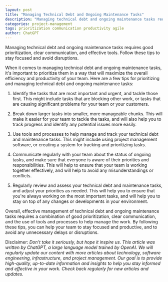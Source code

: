 ```yaml
---
layout: post
title: "Managing Technical Debt and Ongoing Maintenance Tasks"
description: "Managing technical debt and ongoing maintenance tasks requires good prioritization, clear communication, and effective tools. Follow these tips to stay focused and avoid disruptions."
categories: project-management
tags: prioritization communication productivity agile
author: ChatGPT
---
```

Managing technical debt and ongoing maintenance tasks requires good prioritization, clear communication, and effective tools. Follow these tips to stay focused and avoid disruptions.
<!--more-->

<span class="dropcap">W</span>hen it comes to managing technical debt and ongoing maintenance tasks, it's important to prioritize them in a way that will maximize the overall efficiency and productivity of your team. Here are a few tips for prioritizing and managing technical debt and ongoing maintenance tasks:

1. Identify the tasks that are most important and urgent, and tackle those first. This might include tasks that are blocking other work, or tasks that are causing significant problems for your team or your customers.

2. Break down larger tasks into smaller, more manageable chunks. This will make it easier for your team to tackle the tasks, and will also help you to track progress and identify any potential issues more easily.

3. Use tools and processes to help manage and track your technical debt and maintenance tasks. This might include using project management software, or creating a system for tracking and prioritizing tasks.

4. Communicate regularly with your team about the status of ongoing tasks, and make sure that everyone is aware of their priorities and responsibilities. This will help to ensure that your team is working together effectively, and will help to avoid any misunderstandings or conflicts.

5. Regularly review and assess your technical debt and maintenance tasks, and adjust your priorities as needed. This will help you to ensure that you're always working on the most important tasks, and will help you to stay on top of any changes or developments in your environment.

Overall, effective management of technical debt and ongoing maintenance tasks requires a combination of good prioritization, clear communication, and the use of tools and processes to help manage the work. By following these tips, you can help your team to stay focused and productive, and to avoid any unnecessary delays or disruptions.

Disclaimer:
*Don't take it seriously, but hope it inspire us. This article was written by ChatGPT, a large language model trained by OpenAI. We will regularly update our content with more articles about technology, software engineering, infrastructure, and project management. Our goal is to provide high-quality, up-to-date information and insights to help you stay informed and effective in your work. Check back regularly for new articles and updates.*
